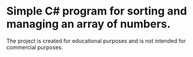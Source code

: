 # Simple C# program for sorting and managing an array of numbers. 
The project is created for educational purposes and is not intended for commercial purposes.
